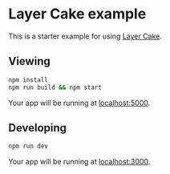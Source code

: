 Layer Cake example
===

This is a starter example for using [Layer Cake](https://layercake.graphics).

## Viewing

```sh
npm install
npm run build && npm start
```

Your app will be running at [localhost:5000](http://localhost:5000).

## Developing

```sh
npm run dev
```

Your app will be running at [localhost:3000](http://localhost:3000).

